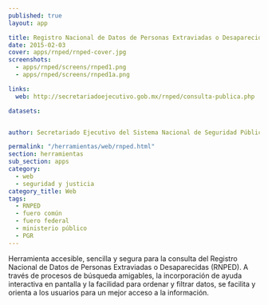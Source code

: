 ```yaml
---
published: true
layout: app

title: Registro Nacional de Datos de Personas Extraviadas o Desaparecidas | RNPED
date: 2015-02-03
cover: apps/rnped/rnped-cover.jpg
screenshots:
  - apps/rnped/screens/rnped1.png
  - apps/rnped/screens/rnped1a.png

links:
  web: http://secretariadoejecutivo.gob.mx/rnped/consulta-publica.php

datasets:


author: Secretariado Ejecutivo del Sistema Nacional de Seguridad Pública

permalink: "/herramientas/web/rnped.html"
section: herramientas
sub_section: apps
category:
  - web
  - seguridad y justicia
category_title: Web
tags:
  - RNPED
  - fuero común
  - fuero federal
  - ministerio público
  - PGR
---
```


Herramienta accesible, sencilla y segura para la consulta del Registro Nacional de Datos de Personas Extraviadas o Desaparecidas (RNPED). A través de procesos de búsqueda amigables, la incorporación de ayuda interactiva en pantalla y la facilidad para ordenar y filtrar datos, se facilita y orienta a los usuarios para un mejor acceso a la información.
